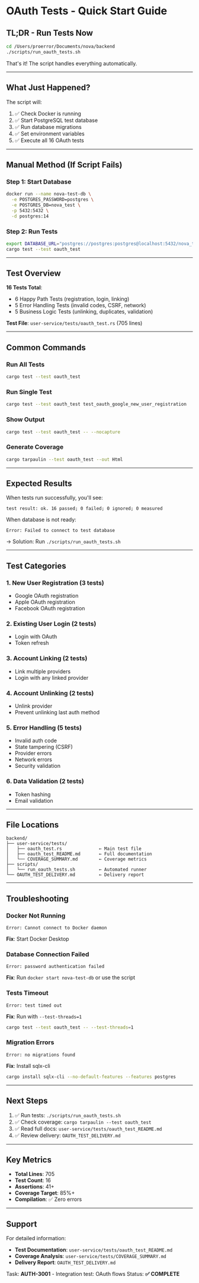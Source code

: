 # OAuth Tests - Quick Start Guide

## TL;DR - Run Tests Now

```bash
cd /Users/proerror/Documents/nova/backend
./scripts/run_oauth_tests.sh
```

That's it! The script handles everything automatically.

---

## What Just Happened?

The script will:
1. ✅ Check Docker is running
2. ✅ Start PostgreSQL test database
3. ✅ Run database migrations
4. ✅ Set environment variables
5. ✅ Execute all 16 OAuth tests

---

## Manual Method (If Script Fails)

### Step 1: Start Database
```bash
docker run --name nova-test-db \
  -e POSTGRES_PASSWORD=postgres \
  -e POSTGRES_DB=nova_test \
  -p 5432:5432 \
  -d postgres:14
```

### Step 2: Run Tests
```bash
export DATABASE_URL="postgres://postgres:postgres@localhost:5432/nova_test"
cargo test --test oauth_test
```

---

## Test Overview

**16 Tests Total**:
- 6 Happy Path Tests (registration, login, linking)
- 5 Error Handling Tests (invalid codes, CSRF, network)
- 5 Business Logic Tests (unlinking, duplicates, validation)

**Test File**: `user-service/tests/oauth_test.rs` (705 lines)

---

## Common Commands

### Run All Tests
```bash
cargo test --test oauth_test
```

### Run Single Test
```bash
cargo test --test oauth_test test_oauth_google_new_user_registration
```

### Show Output
```bash
cargo test --test oauth_test -- --nocapture
```

### Generate Coverage
```bash
cargo tarpaulin --test oauth_test --out Html
```

---

## Expected Results

When tests run successfully, you'll see:
```
test result: ok. 16 passed; 0 failed; 0 ignored; 0 measured
```

When database is not ready:
```
Error: Failed to connect to test database
```
→ Solution: Run `./scripts/run_oauth_tests.sh`

---

## Test Categories

### 1. New User Registration (3 tests)
- Google OAuth registration
- Apple OAuth registration
- Facebook OAuth registration

### 2. Existing User Login (2 tests)
- Login with OAuth
- Token refresh

### 3. Account Linking (2 tests)
- Link multiple providers
- Login with any linked provider

### 4. Account Unlinking (2 tests)
- Unlink provider
- Prevent unlinking last auth method

### 5. Error Handling (5 tests)
- Invalid auth code
- State tampering (CSRF)
- Provider errors
- Network errors
- Security validation

### 6. Data Validation (2 tests)
- Token hashing
- Email validation

---

## File Locations

```
backend/
├── user-service/tests/
│   ├── oauth_test.rs              ← Main test file
│   ├── oauth_test_README.md       ← Full documentation
│   └── COVERAGE_SUMMARY.md        ← Coverage metrics
├── scripts/
│   └── run_oauth_tests.sh         ← Automated runner
└── OAUTH_TEST_DELIVERY.md         ← Delivery report
```

---

## Troubleshooting

### Docker Not Running
```
Error: Cannot connect to Docker daemon
```
**Fix**: Start Docker Desktop

### Database Connection Failed
```
Error: password authentication failed
```
**Fix**: Run `docker start nova-test-db` or use the script

### Tests Timeout
```
Error: test timed out
```
**Fix**: Run with `--test-threads=1`
```bash
cargo test --test oauth_test -- --test-threads=1
```

### Migration Errors
```
Error: no migrations found
```
**Fix**: Install sqlx-cli
```bash
cargo install sqlx-cli --no-default-features --features postgres
```

---

## Next Steps

1. ✅ Run tests: `./scripts/run_oauth_tests.sh`
2. ✅ Check coverage: `cargo tarpaulin --test oauth_test`
3. ✅ Read full docs: `user-service/tests/oauth_test_README.md`
4. ✅ Review delivery: `OAUTH_TEST_DELIVERY.md`

---

## Key Metrics

- **Total Lines**: 705
- **Test Count**: 16
- **Assertions**: 41+
- **Coverage Target**: 85%+
- **Compilation**: ✅ Zero errors

---

## Support

For detailed information:
- **Test Documentation**: `user-service/tests/oauth_test_README.md`
- **Coverage Analysis**: `user-service/tests/COVERAGE_SUMMARY.md`
- **Delivery Report**: `OAUTH_TEST_DELIVERY.md`

Task: **AUTH-3001** - Integration test: OAuth flows
Status: **✅ COMPLETE**
